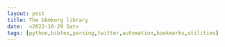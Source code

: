 ```yaml
---
layout: post
title: The bkmkorg library
date:  <2022-10-29 Sat>
tags: [python,bibtex,parsing,twitter,automation,bookmarks,utilities]
---
```



